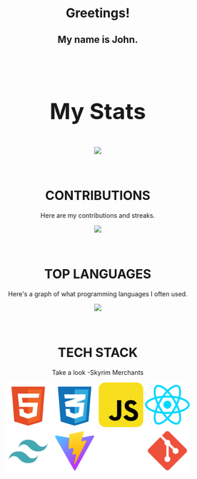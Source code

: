 <div align="center">
<h1>Greetings!</h1>
<h2>My name is John.</h2>
<div align="center">
<br/>
<br/>
<br/>

<p style="font-weight:bold;font-size:50px">My Stats</p>
<div align="center"><img src="https://github-readme-stats.vercel.app/api?username=henricakes&theme=react&show_icons=true&hide_border=true&count_private=true" /></div>
<br/>
<br/>
<h1><strong>CONTRIBUTIONS</strong></h1>
<p>Here are my contributions and streaks.</p>
<div align="center"><img src="https://github-readme-streak-stats.herokuapp.com/?user=henricakes&theme=react&hide_border=true" />  </div>
<br/>
<br/>
<h1><strong>TOP LANGUAGES</strong></h1>
<p>Here's a graph of what programming languages I often used.</p>
<div align="center"><img src="https://github-readme-stats.vercel.app/api/top-langs/?username=henricakes&theme=react&show_icons=true&hide_border=true&layout=compact" /></div>
<br/>
<br/>
<h1><strong>TECH STACK</strong></h1>
<p>Take a look -Skyrim Merchants</p>
<div align="center">
<img width="100" height="100"src="src/assets/HTML.svg"/>
<img width="100" height="100"src="src/assets/CSS.svg"/>
<img width="100" height="100"src="src/assets/JAVASCRIPT.svg"/>
<img width="100" height="100"src="src/assets/react.svg"/>
<img width="100" height="100"src="src/assets/TAILWIND.svg"/>
<img width="100" height="100"src="src/assets/VITE.svg"/>
<img width="100" height="100"src="src/assets/EXPO.svg"/>
<img width="100" height="100"src="src/assets/GIT.svg"/>
</div>
</div>
